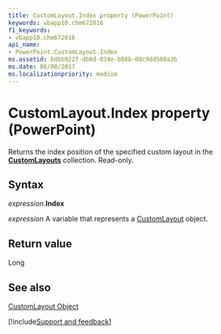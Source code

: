 ```yaml
---
title: CustomLayout.Index property (PowerPoint)
keywords: vbapp10.chm672016
f1_keywords:
- vbapp10.chm672016
api_name:
- PowerPoint.CustomLayout.Index
ms.assetid: bdbb922f-db6d-034e-b08b-08c9dd500a3b
ms.date: 06/08/2017
ms.localizationpriority: medium
---
```



# CustomLayout.Index property (PowerPoint)

Returns the index position of the specified custom layout in the **[CustomLayouts](PowerPoint.CustomLayouts.md)** collection. Read-only.


## Syntax

_expression_.**Index**

_expression_ A variable that represents a [CustomLayout](PowerPoint.CustomLayout.md) object.


## Return value

Long


## See also


[CustomLayout Object](PowerPoint.CustomLayout.md)

[!include[Support and feedback](~/includes/feedback-boilerplate.md)]